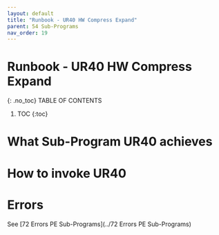 ```yaml
---
layout: default
title: "Runbook - UR40 HW Compress Expand"
parent: 54 Sub-Programs
nav_order: 19
---
```


# Runbook - UR40 HW Compress Expand
{: .no_toc}
TABLE OF CONTENTS 
1. TOC
{:toc}  

# What Sub-Program UR40 achieves

# How to invoke UR40

# Errors
See [72 Errors PE Sub-Programs](../72 Errors PE Sub-Programs)
